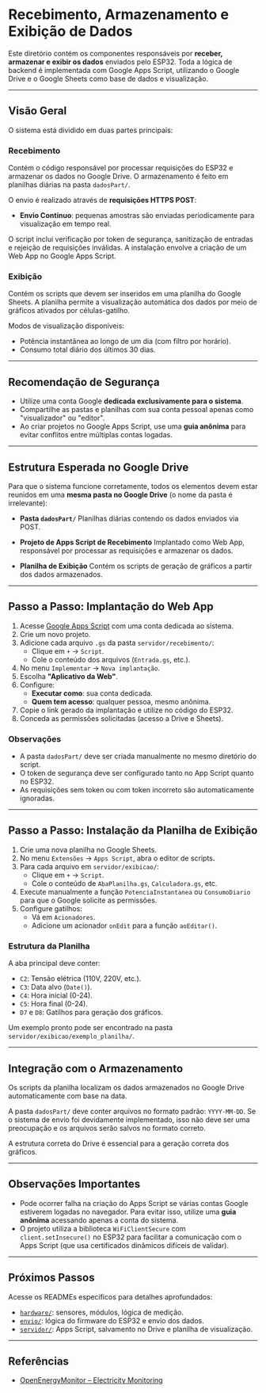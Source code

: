 # Recebimento, Armazenamento e Exibição de Dados

Este diretório contém os componentes responsáveis por **receber, armazenar e exibir os dados** enviados pelo ESP32. Toda a lógica de backend é implementada com Google Apps Script, utilizando o Google Drive e o Google Sheets como base de dados e visualização.

---

## Visão Geral

O sistema está dividido em duas partes principais:

### Recebimento

Contém o código responsável por processar requisições do ESP32 e armazenar os dados no Google Drive. O armazenamento é feito em planilhas diárias na pasta `dadosPart/`.

O envio é realizado através de **requisições HTTPS POST**:

- **Envio Contínuo**: pequenas amostras são enviadas periodicamente para visualização em tempo real.

O script inclui verificação por token de segurança, sanitização de entradas e rejeição de requisições inválidas. A instalação envolve a criação de um Web App no Google Apps Script.

### Exibição

Contém os scripts que devem ser inseridos em uma planilha do Google Sheets. A planilha permite a visualização automática dos dados por meio de gráficos ativados por células-gatilho.

Modos de visualização disponíveis:

- Potência instantânea ao longo de um dia (com filtro por horário).
- Consumo total diário dos últimos 30 dias.

---

## Recomendação de Segurança

- Utilize uma conta Google **dedicada exclusivamente para o sistema**.
- Compartilhe as pastas e planilhas com sua conta pessoal apenas como "visualizador" ou "editor".
- Ao criar projetos no Google Apps Script, use uma **guia anônima** para evitar conflitos entre múltiplas contas logadas.

---

## Estrutura Esperada no Google Drive

Para que o sistema funcione corretamente, todos os elementos devem estar reunidos em uma **mesma pasta no Google Drive** (o nome da pasta é irrelevante):

- **Pasta `dadosPart/`**
  Planilhas diárias contendo os dados enviados via POST.

- **Projeto de Apps Script de Recebimento**
  Implantado como Web App, responsável por processar as requisições e armazenar os dados.

- **Planilha de Exibição**
  Contém os scripts de geração de gráficos a partir dos dados armazenados.

---

## Passo a Passo: Implantação do Web App

1. Acesse [Google Apps Script](https://script.google.com/) com uma conta dedicada ao sistema.
2. Crie um novo projeto.
3. Adicione cada arquivo `.gs` da pasta `servidor/recebimento/`:
   - Clique em `+` → `Script`.
   - Cole o conteúdo dos arquivos (`Entrada.gs`, etc.).
4. No menu `Implementar` → `Nova implantação`.
5. Escolha **"Aplicativo da Web"**.
6. Configure:
   - **Executar como**: sua conta dedicada.
   - **Quem tem acesso**: qualquer pessoa, mesmo anônima.
7. Copie o link gerado da implantação e utilize no código do ESP32.
8. Conceda as permissões solicitadas (acesso a Drive e Sheets).

### Observações

- A pasta `dadosPart/` deve ser criada manualmente no mesmo diretório do script.
- O token de segurança deve ser configurado tanto no App Script quanto no ESP32.
- As requisições sem token ou com token incorreto são automaticamente ignoradas.

---

## Passo a Passo: Instalação da Planilha de Exibição

1. Crie uma nova planilha no Google Sheets.
2. No menu `Extensões` → `Apps Script`, abra o editor de scripts.
3. Para cada arquivo em `servidor/exibicao/`:
   - Clique em `+` → `Script`.
   - Cole o conteúdo de `AbaPlanilha.gs`, `Calculadora.gs`, etc.
4. Execute manualmente a função `PotenciaInstantanea` ou `ConsumoDiario` para que o Google solicite as permissões.
5. Configure gatilhos:
   - Vá em `Acionadores`.
   - Adicione um acionador `onEdit` para a função `aoEditar()`.

### Estrutura da Planilha

A aba principal deve conter:

- `C2`: Tensão elétrica (110V, 220V, etc.).
- `C3`: Data alvo (`Date()`).
- `C4`: Hora inicial (0-24).
- `C5`: Hora final (0-24).
- `D7` e `D8`: Gatilhos para geração dos gráficos.

Um exemplo pronto pode ser encontrado na pasta `servidor/exibicao/exemplo_planilha/`.

---

## Integração com o Armazenamento

Os scripts da planilha localizam os dados armazenados no Google Drive automaticamente com base na data.
  
A pasta `dadosPart/` deve conter arquivos no formato padrão: `YYYY-MM-DD`. Se o sistema de envio foi devidamente implementado, isso não deve ser uma preocupação e os arquivos serão salvos no formato correto.

A estrutura correta do Drive é essencial para a geração correta dos gráficos.

---

## Observações Importantes

- Pode ocorrer falha na criação do Apps Script se várias contas Google estiverem logadas no navegador. Para evitar isso, utilize uma **guia anônima** acessando apenas a conta do sistema.
- O projeto utiliza a biblioteca `WiFiClientSecure` com `client.setInsecure()` no ESP32 para facilitar a comunicação com o Apps Script (que usa certificados dinâmicos difíceis de validar).

---

## Próximos Passos

Acesse os READMEs específicos para detalhes aprofundados:

- [`hardware/`](./hardware/README.md): sensores, módulos, lógica de medição.
- [`envio/`](./envio/README.md): lógica do firmware do ESP32 e envio dos dados.
- [`servidor/`](./servidor/README.md): Apps Script, salvamento no Drive e planilha de visualização.

---

## Referências

- [OpenEnergyMonitor – Electricity Monitoring](https://docs.openenergymonitor.org/electricity-monitoring/index.html)
